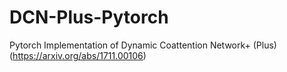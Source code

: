 # DCN-Plus-Pytorch

Pytorch Implementation of Dynamic Coattention Network+ (Plus) (https://arxiv.org/abs/1711.00106)
